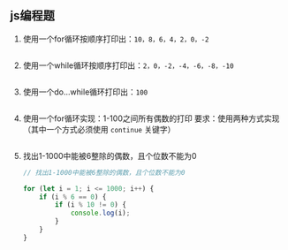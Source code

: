 ## js编程题
1. 使用一个for循环按顺序打印出：`10，8，6，4，2，0，-2`

    ```js
    
    ```

2. 使用一个while循环按顺序打印出：`2，0，-2，-4，-6，-8，-10`

    ```js
    
    ```

3. 使用一个do...while循环打印出：`100`

    ```js
    
    ```

4. 使用一个for循环实现：1-100之间所有偶数的打印
    要求：使用两种方式实现（其中一个方式必须使用 `continue` 关键字）

    ```js
    
    ```

5. 找出1-1000中能被6整除的偶数，且个位数不能为0

    ```js
    // 找出1-1000中能被6整除的偶数，且个位数不能为0
    
    for (let i = 1; i <= 1000; i++) {
        if (i % 6 == 0) {
            if (i % 10 != 0) {
                console.log(i);
            }
        }
    }
    ```